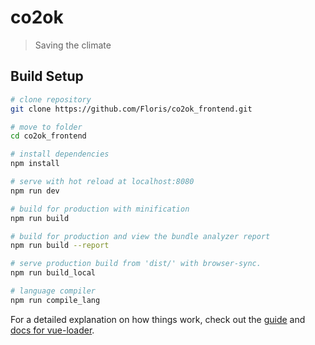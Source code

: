 # co2ok

> Saving the climate

## Build Setup

``` bash
# clone repository
git clone https://github.com/Floris/co2ok_frontend.git

# move to folder
cd co2ok_frontend

# install dependencies
npm install

# serve with hot reload at localhost:8080
npm run dev

# build for production with minification
npm run build

# build for production and view the bundle analyzer report
npm run build --report

# serve production build from 'dist/' with browser-sync. 
npm run build_local
```

``` bash
# language compiler
npm run compile_lang
```

For a detailed explanation on how things work, check out the [guide](http://vuejs-templates.github.io/webpack/) and [docs for vue-loader](http://vuejs.github.io/vue-loader).
